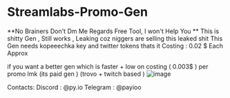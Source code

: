 
# Streamlabs-Promo-Gen
**No Brainers Don't Dm Me Regards Free Tool, I won't Help You  **
This is shitty Gen , Still works , Leaking coz niggers are selling this leaked shit 
This Gen needs kopeeechka key and twitter tokens thats it 
Costing : 0.02 $ Each Approx 



if you want a better gen which is faster + low on costing ( 0.003$ ) per promo lmk (its paid gen ) (trovo + twitch based )
![image](https://github.com/user-attachments/assets/490dc7fd-d172-4683-8e65-786d807f2d3f)



Contacts:
Discord : @py.io
Telegram : @payioo
